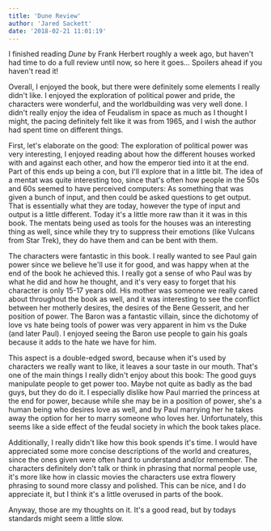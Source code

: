 ```yaml
---
title: 'Dune Review'
author: 'Jared Sackett'
date: '2018-02-21 11:01:19'
---
```


I finished reading _Dune_ by Frank Herbert roughly a week ago, but haven't had time to do a full review until now, so here it goes... Spoilers ahead if you haven't read it!

Overall, I enjoyed the book, but there were definitely some elements I really didn't like. I enjoyed the exploration of political power and pride, the characters were wonderful, and the worldbuilding was very well done. I didn't really enjoy the idea of Feudalism in space as much as I thought I might, the pacing definitely felt like it was from 1965, and I wish the author had spent time on different things.

First, let's elaborate on the good: The exploration of political power was very interesting, I enjoyed reading about how the different houses worked with and against each other, and how the emperor tied into it at the end. Part of this ends up being a con, but I'll explore that in a little bit. The idea of a mentat was quite interesting too, since that's often how people in the 50s and 60s seemed to have perceived computers: As something that was given a bunch of input, and then could be asked questions to get output. That is essentially what they are today, however the type of input and output is a little different. Today it's a little more raw than it it was in this book. The mentats being used as tools for the houses was an interesting thing as well, since while they try to suppress their emotions (like Vulcans from Star Trek), they do have them and can be bent with them.

The characters were fantastic in this book. I really wanted to see Paul gain power since we believe he'll use it for good, and was happy when at the end of the book he achieved this. I really got a sense of who Paul was by what he did and how he thought, and it's very easy to forget that his character is only 15-17 years old. His mother was someone we really cared about throughout the book as well, and it was interesting to see the conflict between her motherly desires, the desires of the Bene Gesserit, and her position of power. The Baron was a fantastic villain, since the dichotomy of love vs hate being tools of power was very apparent in him vs the Duke (and later Paul). I enjoyed seeing the Baron use people to gain his goals because it adds to the hate we have for him. 

This aspect is a double-edged sword, because when it's used by characters we really want to like, it leaves a sour taste in our mouth. That's one of the main things I really didn't enjoy about this book: The good guys manipulate people to get power too. Maybe not quite as badly as the bad guys, but they do do it. I especially dislike how Paul married the princess at the end for power, because while she may be in a position of power, she's a human being who desires love as well, and by Paul marrying her he takes away the option for her to marry someone who loves her. Unfortunately, this seems like a side effect of the feudal society in which the book takes place.

Additionally, I really didn't like how this book spends it's time. I would have appreciated some more concise descriptions of the world and creatures, since the ones given were often hard to understand and/or remember. The characters definitely don't talk or think in phrasing that normal people use, it's more like how in classic movies the characters use extra flowery phrasing to sound more classy and polished. This can be nice, and I do appreciate it, but I think it's a little overused in parts of the book. 

Anyway, those are my thoughts on it. It's a good read, but by todays standards might seem a little slow. 